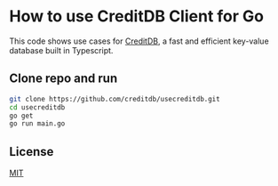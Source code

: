# How to use CreditDB Client for Go

This code shows use cases for [CreditDB](https://github.com/creditdb), a fast and efficient key-value database built in Typescript.

## Clone repo and run

```sh
git clone https://github.com/creditdb/usecreditdb.git
cd usecreditdb
go get
go run main.go
```

## License

[MIT](LICENSE)
